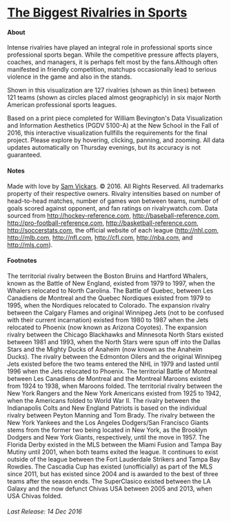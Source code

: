 # [The Biggest Rivalries in Sports](http://sportsrivalri.es)
#### About
Intense rivalries have played an integral role in professional sports since professional sports began. While the competitive pressure affects players, coaches, and managers, it is perhaps felt most by the fans.Although often manifested in friendly competition, matchups occasionally lead to serious violence in the game and also in the stands.

Shown in this visualization are 127 rivalries (shown as thin lines) between 121 teams (shown as circles placed almost geographicly) in six major North American professional sports leagues.

Based on a print piece completed for William Bevington's Data Visualization and Information Aesthetics (PGDV 5100-A) at the New School in the Fall of 2016, this interactive visualization fullfills the requirements for the final project. Please explore by hovering, clicking, panning, and zooming. All data updates automatically on Thursday evenings, but its accuracy is not guaranteed.

#### Notes
Made with love by [Sam Vickars](http://samvickars.is/working). &copy; 2016. All Rights Reserved. All trademarks property of their respective owners. Rivalry intensities based on number of head-to-head matches, number of games won between teams, number of goals scored against opponent, and fan ratings on rivalrywatch.com. Data sourced from http://hockey-reference.com, http://baseball-reference.com, http://pro-football-reference.com, http://basketball-reference.com, http://soccerstats.com, the official website of each league (http://nhl.com, http://mlb.com, http://nfl.com, http://cfl.com, http://nba.com, and http://mls.com).

#### Footnotes
The territorial rivalry between the Boston Bruins and Hartford Whalers, known as the Battle of New England, existed from 1979 to 1997, when the Whalers relocated to North Carolina. The Battle of Quebec, between Les Canadiens de Montreal and the Quebec Nordiques existed from 1979 to 1995, when the Nordiques relocated to Colorado. The expansion rivalry between the Calgary Flames and original Winnipeg Jets (not to be confused with their current incarnation) existed from 1980 to 1987 when the Jets relocated to Phoenix (now known as Arizona Coyotes). The expansion rivalry between the Chicago Blackhawks and Minnesota North Stars existed between 1981 and 1993, when the North Stars were spun off into the Dallas Stars and the Mighty Ducks of Anaheim (now known as the Anaheim Ducks). The rivalry between the Edmonton Oilers and the original Winnipeg Jets existed before the two teams entered the NHL in 1979 and lasted until 1996 when the Jets relocated to Phoenix. The territorial Battle of Montreal between Les Canadiens de Montreal and the Montreal Maroons existed from 1924 to 1938, when Maroons folded. The territorial rivalry between the New York Rangers and the New York Americans existed from 1925 to 1942, when the Americans folded to World War II. The rivalry between the Indianapolis Colts and New England Patriots is based on the individual rivalry between Peyton Manning and Tom Brady. The rivalry between the New York Yankees and the Los Angeles Dodgers/San Francisco Giants stems from the former two being located in New York, as the Brooklyn Dodgers and New York Giants, respectively, until the move in 1957. The Florida Derby existed in the MLS between the Miami Fusion and Tampa Bay Mutiny until 2001, when both teams exited the league. It continues to exist outside of the league between the Fort Lauderdale Strikers and Tampa Bay Rowdies. The Cascadia Cup has existed (unofficially) as part of the MLS since 2011, but has existed since 2004 and is awarded to the best of three teams after the season ends. The SuperClasico existed between the LA Galaxy and the now defunct Chivas USA between 2005 and 2013, when USA Chivas folded. 


###### Last Release: 14 Dec 2016